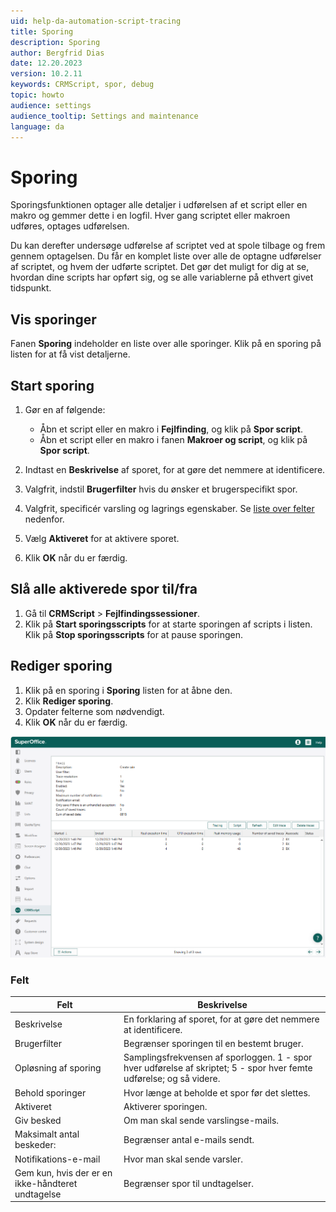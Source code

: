 ```yaml
---
uid: help-da-automation-script-tracing
title: Sporing
description: Sporing
author: Bergfrid Dias
date: 12.20.2023
version: 10.2.11
keywords: CRMScript, spor, debug
topic: howto
audience: settings
audience_tooltip: Settings and maintenance
language: da
---
```


# Sporing

Sporingsfunktionen optager alle detaljer i udførelsen af et script eller en makro og gemmer dette i en logfil. Hver gang scriptet eller makroen udføres, optages udførelsen.

Du kan derefter undersøge udførelse af scriptet ved at spole tilbage og frem gennem optagelsen. Du får en komplet liste over alle de optagne udførelser af scriptet, og hvem der udførte scriptet. Det gør det muligt for dig at se, hvordan dine scripts har opført sig, og se alle variablerne på ethvert givet tidspunkt.

## Vis sporinger

Fanen **Sporing** indeholder en liste over alle sporinger. Klik på en sporing på listen for at få vist detaljerne.

## Start sporing

1. Gør en af følgende:

    * Åbn et script eller en makro i **Fejlfinding**, og klik på **Spor script**.
    * Åbn et script eller en makro i fanen **Makroer og script**, og klik på **Spor script**.

2. Indtast en **Beskrivelse** af sporet, for at gøre det nemmere at identificere.
3. Valgfrit, indstil **Brugerfilter** hvis du ønsker et brugerspecifikt spor.
4. Valgfrit, specificér varsling og lagrings egenskaber. Se [liste over felter](#fields) nedenfor.
5. Vælg **Aktiveret** for at aktivere sporet.
6. Klik **OK** når du er færdig.

## Slå alle aktiverede spor til/fra

1. Gå til **CRMScript** > **Fejlfindingssessioner**.
2. Klik på **Start sporingsscripts** for at starte sporingen af scripts i listen.
    Klik på **Stop sporingsscripts** for at pause sporingen.

## Rediger sporing

1. Klik på en sporing i **Sporing** listen for at åbne den.
2. Klik **Rediger sporing**.
3. Opdater felterne som nødvendigt.
4. Klik **OK** når du er færdig.

![Spor CRMScript -screenshot][img4]

### <a id="fields"></a>Felt

| Felt | Beskrivelse |
|---|---|
| Beskrivelse | En forklaring af sporet, for at gøre det nemmere at identificere. |
| Brugerfilter | Begrænser sporingen til en bestemt bruger. |
| Opløsning af sporing | Samplingsfrekvensen af sporloggen. 1 - spor hver udførelse af skriptet; 5 - spor hver femte udførelse; og så videre. |
| Behold sporinger | Hvor længe at beholde et spor før det slettes. |
| Aktiveret | Aktiverer sporingen. |
| Giv besked | Om man skal sende varslingse-mails. |
| Maksimalt antal beskeder: | Begrænser antal e-mails sendt. |
| Notifikations-e-mail | Hvor man skal sende varsler. |
| Gem kun, hvis der er en ikke-håndteret undtagelse | Begrænser spor til undtagelser. |

<!-- Referenced links -->

<!-- Referenced images -->
[img4]: ../../../../media/loc/en/automation/trace.png
